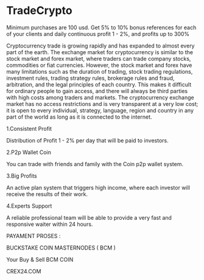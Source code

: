 # TradeCrypto
Minimum purchases are 100 usd. Get 5% to 10% bonus references for each of your clients and daily continuous profit 1 - 2%, and profits up to 300%


Cryptocurrency trade is growing rapidly and has expanded to almost every part of the earth. The exchange market for cryptocurrency is similar to the stock market and forex market, where traders can trade company stocks, commodities or fiat currencies. However, the stock market and forex have many limitations such as the duration of trading, stock trading regulations, investment rules, trading strategy rules, brokerage rules and fraud, arbitration, and the legal principles of each country.
This makes it difficult for ordinary people to gain access, and there will always be third parties with high costs among traders and markets. The cryptocurrency exchange market has no access restrictions and is very transparent at a very low cost; it is open to every individual, strategy, language, region and country in any part of the world as long as it is connected to the internet.

1.Consistent Profit

Distribution of Profit 1 - 2% per day that will be paid to investors.

2.P2p Wallet Coin

You can trade with friends and family with the Coin p2p wallet system.

3.Big Profits

An active plan system that triggers high income, where each investor will receive the results of their work.

4.Experts Support

A reliable professional team will be able to provide a very fast and responsive waiter within 24 hours.

PAYAMENT PROSES :

BUCKSTAKE COIN MASTERNODES ( BCM )

Your Buy & Sell BCM COIN

CREX24.COM
